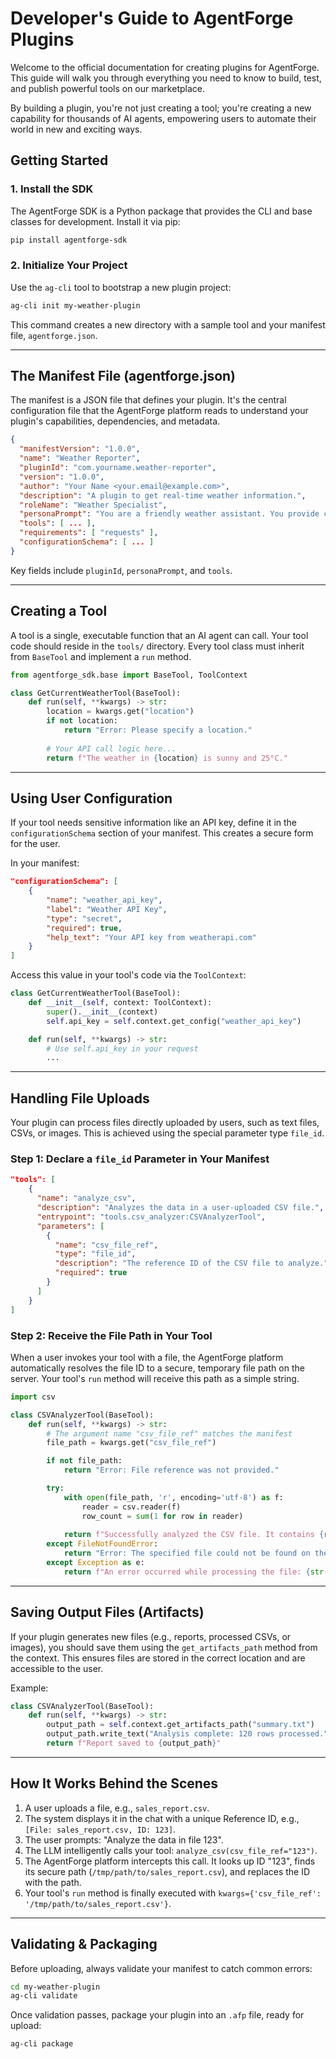 # Developer's Guide to AgentForge Plugins
Welcome to the official documentation for creating plugins for AgentForge. This guide will walk you through everything you need to know to build, test, and publish powerful tools on our marketplace.

By building a plugin, you're not just creating a tool; you're creating a new capability for thousands of AI agents, empowering users to automate their world in new and exciting ways.

## Getting Started
### 1. Install the SDK
The AgentForge SDK is a Python package that provides the CLI and base classes for development. Install it via pip:

```bash
pip install agentforge-sdk
```

### 2. Initialize Your Project
Use the `ag-cli` tool to bootstrap a new plugin project:

```bash
ag-cli init my-weather-plugin
```

This command creates a new directory with a sample tool and your manifest file, `agentforge.json`.

---

## The Manifest File (agentforge.json)
The manifest is a JSON file that defines your plugin. It's the central configuration file that the AgentForge platform reads to understand your plugin's capabilities, dependencies, and metadata.

```json
{
  "manifestVersion": "1.0.0",
  "name": "Weather Reporter",
  "pluginId": "com.yourname.weather-reporter", 
  "version": "1.0.0", 
  "author": "Your Name <your.email@example.com>",
  "description": "A plugin to get real-time weather information.",
  "roleName": "Weather Specialist", 
  "personaPrompt": "You are a friendly weather assistant. You provide clear and concise weather updates.",
  "tools": [ ... ],
  "requirements": [ "requests" ],
  "configurationSchema": [ ... ]
}
```

Key fields include `pluginId`, `personaPrompt`, and `tools`.

---

## Creating a Tool
A tool is a single, executable function that an AI agent can call. Your tool code should reside in the `tools/` directory. Every tool class must inherit from `BaseTool` and implement a `run` method.

```python
from agentforge_sdk.base import BaseTool, ToolContext

class GetCurrentWeatherTool(BaseTool):
    def run(self, **kwargs) -> str:
        location = kwargs.get("location")
        if not location:
            return "Error: Please specify a location."
            
        # Your API call logic here...
        return f"The weather in {location} is sunny and 25°C."
```

---

## Using User Configuration
If your tool needs sensitive information like an API key, define it in the `configurationSchema` section of your manifest. This creates a secure form for the user.

In your manifest:

```json
"configurationSchema": [
    {
        "name": "weather_api_key",
        "label": "Weather API Key",
        "type": "secret",
        "required": true,
        "help_text": "Your API key from weatherapi.com"
    }
]
```

Access this value in your tool's code via the `ToolContext`:

```python
class GetCurrentWeatherTool(BaseTool):
    def __init__(self, context: ToolContext):
        super().__init__(context)
        self.api_key = self.context.get_config("weather_api_key")

    def run(self, **kwargs) -> str:
        # Use self.api_key in your request
        ...
```

---

## Handling File Uploads
Your plugin can process files directly uploaded by users, such as text files, CSVs, or images. This is achieved using the special parameter type `file_id`.

### Step 1: Declare a `file_id` Parameter in Your Manifest
```json
"tools": [
    {
      "name": "analyze_csv",
      "description": "Analyzes the data in a user-uploaded CSV file.",
      "entrypoint": "tools.csv_analyzer:CSVAnalyzerTool",
      "parameters": [ 
        {
          "name": "csv_file_ref",
          "type": "file_id",
          "description": "The reference ID of the CSV file to analyze.",
          "required": true
        }
      ]
    }
]
```

### Step 2: Receive the File Path in Your Tool
When a user invokes your tool with a file, the AgentForge platform automatically resolves the file ID to a secure, temporary file path on the server. Your tool's `run` method will receive this path as a simple string.

```python
import csv

class CSVAnalyzerTool(BaseTool):
    def run(self, **kwargs) -> str:
        # The argument name "csv_file_ref" matches the manifest
        file_path = kwargs.get("csv_file_ref")

        if not file_path:
            return "Error: File reference was not provided."

        try:
            with open(file_path, 'r', encoding='utf-8') as f:
                reader = csv.reader(f)
                row_count = sum(1 for row in reader)
            
            return f"Successfully analyzed the CSV file. It contains {row_count} rows."
        except FileNotFoundError:
            return "Error: The specified file could not be found on the server."
        except Exception as e:
            return f"An error occurred while processing the file: {str(e)}"
```

---

## Saving Output Files (Artifacts)
If your plugin generates new files (e.g., reports, processed CSVs, or images), you should save them using the `get_artifacts_path` method from the context. This ensures files are stored in the correct location and are accessible to the user.

Example:

```python
class CSVAnalyzerTool(BaseTool):
    def run(self, **kwargs) -> str:
        output_path = self.context.get_artifacts_path("summary.txt")
        output_path.write_text("Analysis complete: 120 rows processed.", encoding="utf-8")
        return f"Report saved to {output_path}"
```

---

## How It Works Behind the Scenes
1. A user uploads a file, e.g., `sales_report.csv`.  
2. The system displays it in the chat with a unique Reference ID, e.g., `[File: sales_report.csv, ID: 123]`.  
3. The user prompts: "Analyze the data in file 123".  
4. The LLM intelligently calls your tool: `analyze_csv(csv_file_ref="123")`.  
5. The AgentForge platform intercepts this call. It looks up ID "123", finds its secure path (`/tmp/path/to/sales_report.csv`), and replaces the ID with the path.  
6. Your tool's `run` method is finally executed with `kwargs={'csv_file_ref': '/tmp/path/to/sales_report.csv'}`.  

---

## Validating & Packaging
Before uploading, always validate your manifest to catch common errors:

```bash
cd my-weather-plugin
ag-cli validate
```

Once validation passes, package your plugin into an `.afp` file, ready for upload:

```bash
ag-cli package
```
